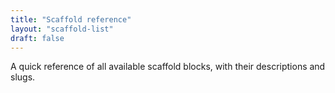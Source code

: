 ```yaml
---
title: "Scaffold reference"
layout: "scaffold-list"
draft: false
---
```


A quick reference of all available scaffold blocks, with their descriptions and slugs.
